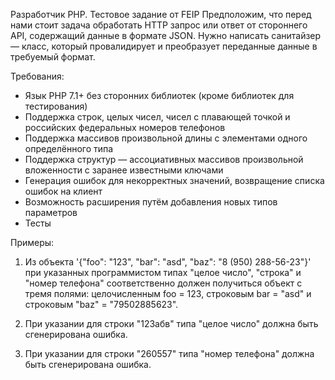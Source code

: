 Разработчик PHP. Тестовое задание от FEIP
Предположим, что перед нами стоит задача обработать HTTP запрос или ответ от стороннего API, содержащий данные в формате JSON. 
Нужно написать санитайзер — класс, который провалидирует и преобразует переданные данные в требуемый формат.

Требования:

 - Язык PHP 7.1+ без сторонних библиотек (кроме библиотек для тестирования)
 - Поддержка строк, целых чисел, чисел с плавающей точкой и российских федеральных номеров телефонов
 - Поддержка массивов произвольной длины с элементами одного определённого типа
 - Поддержка структур — ассоциативных массивов произвольной вложенности с заранее известными ключами
 - Генерация ошибок для некорректных значений, возвращение списка ошибок на клиент
 - Возможность расширения путём добавления новых типов параметров
 - Тесты

Примеры:

1. Из объекта '{"foo": "123", "bar": "asd", "baz": "8 (950) 288-56-23"}' при указанных программистом типах "целое число", "строка" и "номер телефона" соответственно должен получиться объект с тремя полями: целочисленным foo = 123, строковым bar = "asd" и строковым "baz" = "79502885623".

2. При указании для строки "123абв" типа "целое число" должна быть сгенерирована ошибка.

3. При указании для строки "260557" типа "номер телефона" должна быть сгенерирована ошибка.
